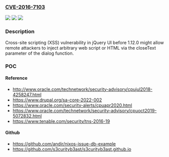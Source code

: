 ### [CVE-2016-7103](https://cve.mitre.org/cgi-bin/cvename.cgi?name=CVE-2016-7103)
![](https://img.shields.io/static/v1?label=Product&message=n%2Fa&color=blue)
![](https://img.shields.io/static/v1?label=Version&message=n%2Fa&color=blue)
![](https://img.shields.io/static/v1?label=Vulnerability&message=n%2Fa&color=brighgreen)

### Description

Cross-site scripting (XSS) vulnerability in jQuery UI before 1.12.0 might allow remote attackers to inject arbitrary web script or HTML via the closeText parameter of the dialog function.

### POC

#### Reference
- http://www.oracle.com/technetwork/security-advisory/cpujul2018-4258247.html
- https://www.drupal.org/sa-core-2022-002
- https://www.oracle.com/security-alerts/cpuapr2020.html
- https://www.oracle.com/technetwork/security-advisory/cpuoct2019-5072832.html
- https://www.tenable.com/security/tns-2016-19

#### Github
- https://github.com/andir/nixos-issue-db-example
- https://github.com/s3curityb3ast/s3curityb3ast.github.io

